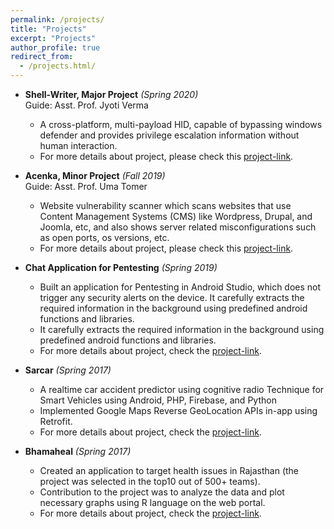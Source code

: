```yaml
---
permalink: /projects/
title: "Projects"
excerpt: "Projects"
author_profile: true
redirect_from: 
  - /projects.html/
---
```

* **Shell-Writer, Major Project**  *(Spring 2020)* <br>
 Guide: Asst. Prof. Jyoti Verma  
  * A cross-platform, multi-payload HID, capable of bypassing windows defender and provides privilege escalation information without human interaction.
  * For more details about project, please check this [project-link](https://github.com/DoMINAToR98/Shell-Writer). 

* **Acenka, Minor Project**  *(Fall 2019)*  
 Guide: Asst. Prof. Uma Tomer  
  * Website vulnerability scanner which scans websites that use Content Management Systems (CMS) like Wordpress, Drupal, and Joomla, etc, and also shows server related misconfigurations such as open ports, os versions, etc.
  * For more details about project, please check this [project-link](https://github.com/DoMINAToR98/CMS_Scanner). 

* **Chat Application for Pentesting**  *(Spring 2019)*
  * Built an application for Pentesting in Android Studio, which does not trigger any security alerts on the device. It carefully extracts the required information in the background using predefined android functions and libraries.
  * It carefully extracts the required information in the background using predefined android functions and libraries.
  * For more details about project, check the [project-link](https://github.com/DoMINAToR98/ChatApplication_for_Pentesting). 

* **Sarcar**  *(Spring 2017)*
  * A realtime car accident predictor using cognitive radio Technique for Smart Vehicles using Android, PHP, Firebase, and Python
  * Implemented Google Maps Reverse GeoLocation APIs in-app using Retrofit.
  * For more details about project, check the [project-link](https://github.com/Kida007/SarCar). 

* **Bhamaheal**  *(Spring 2017)* 
  * Created an application to target health issues in Rajasthan (the project was selected in the top10 out of 500+ teams).
  * Contribution to the project was to analyze the data and plot necessary graphs using R language on the web portal.
  * For more details about project, check the [project-link](https://github.com/ronaksakhuja/BhamaHeal-Rajasthan). 
